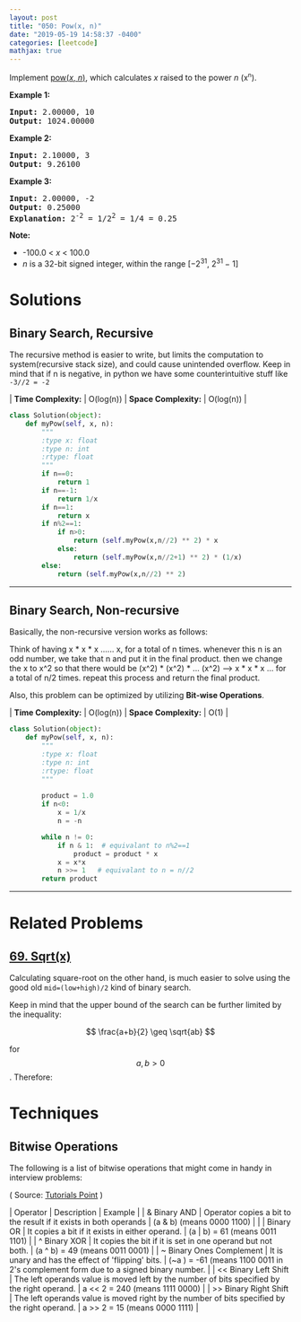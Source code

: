 ```yaml
---
layout: post
title: "050: Pow(x, n)"
date: "2019-05-19 14:58:37 -0400"
categories: [leetcode]
mathjax: true
---
```


<p>Implement <a href="http://www.cplusplus.com/reference/valarray/pow/" target="_blank">pow(<em>x</em>, <em>n</em>)</a>, which calculates&nbsp;<em>x</em> raised to the power <em>n</em> (x<sup><span style="font-size:10.8333px">n</span></sup>).</p>

<!--more-->

<p><strong>Example 1:</strong></p>

<pre>
<strong>Input:</strong> 2.00000, 10
<strong>Output:</strong> 1024.00000
</pre>

<p><strong>Example 2:</strong></p>

<pre>
<strong>Input:</strong> 2.10000, 3
<strong>Output:</strong> 9.26100
</pre>

<p><strong>Example 3:</strong></p>

<pre>
<strong>Input:</strong> 2.00000, -2
<strong>Output:</strong> 0.25000
<strong>Explanation:</strong> 2<sup>-2</sup> = 1/2<sup>2</sup> = 1/4 = 0.25
</pre>

<p><strong>Note:</strong></p>

<ul>
	<li>-100.0 &lt; <em>x</em> &lt; 100.0</li>
	<li><em>n</em> is a 32-bit signed integer, within the range&nbsp;[&minus;2<sup>31</sup>,&nbsp;2<sup>31&nbsp;</sup>&minus; 1]</li>
</ul>

# Solutions

## Binary Search, Recursive

The recursive method is easier to write, but limits the computation to system(recursive stack size), and could cause unintended overflow.  Keep in mind that if n is negative, in python we have some counterintuitive stuff like `-3//2 = -2`

| **Time Complexity:** | O(log(n)) | **Space Complexity:** | O(log(n)) |

```python
class Solution(object):
    def myPow(self, x, n):
        """
        :type x: float
        :type n: int
        :rtype: float
        """
        if n==0:
            return 1
        if n==-1:
            return 1/x
        if n==1:
            return x
        if n%2==1:
            if n>0:
                return (self.myPow(x,n//2) ** 2) * x
            else:
                return (self.myPow(x,n//2+1) ** 2) * (1/x)
        else:
            return (self.myPow(x,n//2) ** 2)
```

---

## Binary Search, Non-recursive

Basically, the non-recursive version works as follows:

Think of having x * x * x ...... x, for a total of n times.
whenever this n is an odd number, we take that n and put it in the final product.
then we change the x to x^2 so that there would be (x^2) * (x^2) * ... (x^2) --> x * x * x ... for a total of n/2 times.
repeat this process and return the final product.

Also, this problem can be optimized by utilizing **Bit-wise Operations**.

| **Time Complexity:** | O(log(n)) | **Space Complexity:** | O(1) |

```python
class Solution(object):
    def myPow(self, x, n):
        """
        :type x: float
        :type n: int
        :rtype: float
        """        
        
        product = 1.0
        if n<0:
            x = 1/x 
            n = -n

        while n != 0:
            if n & 1:  # equivalant to n%2==1
                product = product * x 
            x = x*x
            n >>= 1   # equivalant to n = n//2
        return product    
```

---

# Related Problems

## [69. Sqrt(x)](https://leetcode.com/problems/sqrtx/description/)

Calculating square-root on the other hand, is much easier to solve using the good old `mid=(low+high)/2` kind of binary search.

Keep in mind that the upper bound of the search can be further limited by the inequality:

$$ \frac{a+b}{2} \geq \sqrt{ab} $$ 

for $$  a,b>0 $$.  Therefore:


# Techniques

## Bitwise Operations

The following is a list of bitwise operations that might come in handy in interview problems:

( Source: [Tutorials Point](https://www.tutorialspoint.com/python/bitwise_operators_example.htm) )

| Operator | Description | Example |
| & Binary AND | Operator copies a bit to the result if it exists in both operands | (a & b) (means 0000 1100) |
| \| Binary OR | It copies a bit if it exists in either operand. | (a \| b) = 61 (means 0011 1101) |
| ^ Binary XOR | It copies the bit if it is set in one operand but not both. | (a ^ b) = 49 (means 0011 0001) |
| ~ Binary Ones Complement | It is unary and has the effect of 'flipping' bits. | (~a ) = -61 (means 1100 0011 in 2's complement form due to a signed binary number. |
| << Binary Left Shift | The left operands value is moved left by the number of bits specified by the right operand. | a << 2 = 240 (means 1111 0000) |
| >> Binary Right Shift | The left operands value is moved right by the number of bits specified by the right operand. | a >> 2 = 15 (means 0000 1111) |



